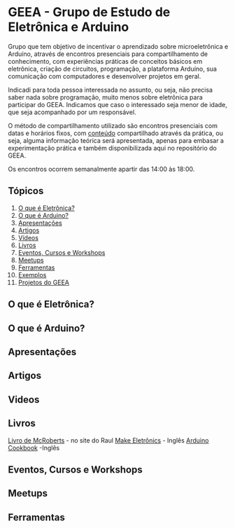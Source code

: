 # GEEA - Grupo de Estudo de Eletrônica e Arduino

Grupo que tem objetivo de incentivar o aprendizado sobre microeletrônica e Arduíno, através de encontros presenciais para compartilhamento de conhecimento, com experiências práticas de conceitos básicos em eletrônica, criação de circuitos, programação, a plataforma Arduíno, sua comunicação com computadores e desenvolver projetos em geral. 

Indicadi para toda pessoa interessada no assunto, ou seja, não precisa saber nada sobre programação, muito menos sobre eletrônica para participar do GEEA. Indicamos que caso o interessado seja menor de idade, que seja acompanhado por um responsável. 

O método de compartilhamento utilizado são encontros presenciais com datas e horários fixos, com [conteúdo](#https://github.com/angelobms/GEEA/blob/master/conteudo.md) compartilhado através da prática, ou seja, alguma informação teórica será apresentada, apenas para embasar a experimentação prática e também disponibilizada aqui no repositório do GEEA. 

Os encontros ocorrem semanalmente apartir das 14:00 às 18:00.

## Tópicos

  1. [O que é Eletrônica?](#o-que-é-eletrônica)
  2. [O que é Arduino?](#o-que-é-arduino)
  3. [Apresentações](#apresentações)
  4. [Artigos](#artigos)
  5. [Vídeos](#vídeos)
  6. [Livros](#livros)
  7. [Eventos, Cursos e Workshops](#eventos-cursos-e-workshops)
  8. [Meetups](#meetups)
  9. [Ferramentas](#ferramentas)
  10. [Exemplos](/exemplos/README.md)
  11. [Projetos do GEEA](/projetos/README.md)

## O que é Eletrônica?

## O que é Arduino?

## Apresentações

## Artigos

## Videos

## Livros

[Livro de McRoberts](#http://raulhc.cc/Doc/LivroArduino) - no site do Raul
[Make Eletrônics](#http://www.makershed.com/products/make-electronics-2ed) - Inglês
[Arduino Cookbook](#http://shop.oreilly.com/product/9780596802486.do) -Inglês 

## Eventos, Cursos e Workshops

## Meetups

## Ferramentas
